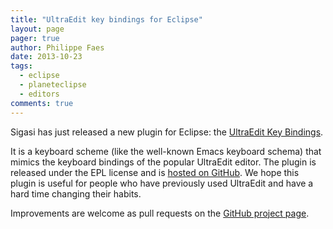 ```yaml
---
title: "UltraEdit key bindings for Eclipse"
layout: page 
pager: true
author: Philippe Faes
date: 2013-10-23
tags: 
  - eclipse
  - planeteclipse
  - editors
comments: true
---
```

Sigasi has just released a new plugin for Eclipse: the [UltraEdit Key Bindings](https://marketplace.eclipse.org/content/ultraedit-key-bindings).

It is a keyboard scheme (like the well-known Emacs keyboard schema) that mimics the keyboard bindings of the popular UltraEdit editor. The plugin is released under the EPL license and is [hosted on GitHub](https://github.com/sigasi/com.sigasi.ultraedit.bindings). We hope this plugin is useful for people who have previously used UltraEdit and have a hard time changing their habits.

Improvements are welcome as pull requests on the [GitHub project page](https://github.com/sigasi/com.sigasi.ultraedit.bindings).